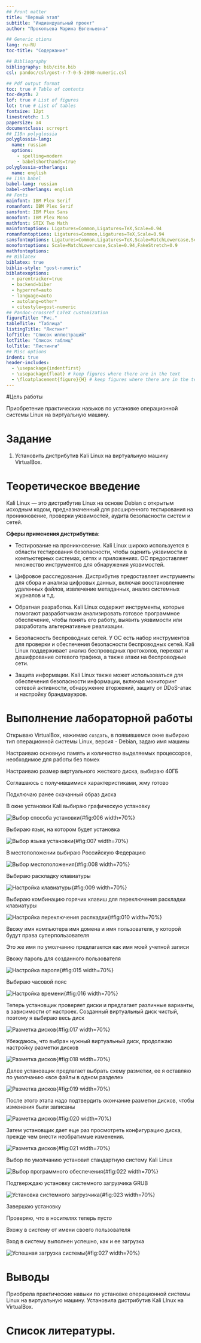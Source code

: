 ```yaml
---
## Front matter
title: "Первый этап"
subtitle: "Индивидуальный проект"
author: "Прокопьева Марина Евгеньевна"

## Generic otions
lang: ru-RU
toc-title: "Содержание"

## Bibliography
bibliography: bib/cite.bib
csl: pandoc/csl/gost-r-7-0-5-2008-numeric.csl

## Pdf output format
toc: true # Table of contents
toc-depth: 2
lof: true # List of figures
lot: true # List of tables
fontsize: 12pt
linestretch: 1.5
papersize: a4
documentclass: scrreprt
## I18n polyglossia
polyglossia-lang:
  name: russian
  options:
	- spelling=modern
	- babelshorthands=true
polyglossia-otherlangs:
  name: english
## I18n babel
babel-lang: russian
babel-otherlangs: english
## Fonts
mainfont: IBM Plex Serif
romanfont: IBM Plex Serif
sansfont: IBM Plex Sans
monofont: IBM Plex Mono
mathfont: STIX Two Math
mainfontoptions: Ligatures=Common,Ligatures=TeX,Scale=0.94
romanfontoptions: Ligatures=Common,Ligatures=TeX,Scale=0.94
sansfontoptions: Ligatures=Common,Ligatures=TeX,Scale=MatchLowercase,Scale=0.94
monofontoptions: Scale=MatchLowercase,Scale=0.94,FakeStretch=0.9
mathfontoptions:
## Biblatex
biblatex: true
biblio-style: "gost-numeric"
biblatexoptions:
  - parentracker=true
  - backend=biber
  - hyperref=auto
  - language=auto
  - autolang=other*
  - citestyle=gost-numeric
## Pandoc-crossref LaTeX customization
figureTitle: "Рис."
tableTitle: "Таблица"
listingTitle: "Листинг"
lofTitle: "Список иллюстраций"
lotTitle: "Список таблиц"
lolTitle: "Листинги"
## Misc options
indent: true
header-includes:
  - \usepackage{indentfirst}
  - \usepackage{float} # keep figures where there are in the text
  - \floatplacement{figure}{H} # keep figures where there are in the text
---
```


#Цель работы

Приобретение практических навыков по установке операционной системы Linux на виртуальную машину.

# Задание

1. Установить дистрибутив Kali Linux на виртуальную машину VirtualBox.

# Теоретическое введение

Kali Linux — это дистрибутив Linux на основе Debian с открытым исходным кодом, предназначенный для расширенного тестирования на проникновение, проверки уязвимостей, аудита безопасности систем и сетей.

**Сферы применения дистрибутива**:

- Тестирование на проникновение. Kali Linux широко используется в области тестирования безопасности, чтобы оценить уязвимости в компьютерных системах, сетях и приложениях. ОС предоставляет множество инструментов для обнаружения уязвимостей.

- Цифровое расследование. Дистрибутив предоставляет инструменты для сбора и анализа цифровых данных, включая восстановление удаленных файлов, извлечение метаданных, анализ системных журналов и т.д.

- Обратная разработка. Kali Linux содержит инструменты, которые помогают разработчикам анализировать готовое программное обеспечение, чтобы понять его работу, выявить уязвимости или разработать альтернативные реализации.

- Безопасность беспроводных сетей. У ОС есть набор инструментов для проверки и обеспечения безопасности беспроводных сетей. Kali Linux поддерживает анализ беспроводных протоколов, перехват и дешифрование сетевого трафика, а также атаки на беспроводные сети.

- Защита информации. Kali Linux также может использоваться для обеспечения безопасности информации, включая мониторинг сетевой активности, обнаружение вторжений, защиту от DDoS-атак и настройку брандмауэров.

# Выполнение лабораторной работы

Открываю VirtualBox, нажимаю `создать`, в появившемся окне выбираю тип операционной системы Linux, версия - Debian, задаю имя машины 

Настраиваю основную память и количество выделяемых процессоров, необходимое для работы без помех

Настраиваю размер виртуального жесткого диска, выбираю 40ГБ

Соглашаюсь с получившимися характеристиками, жму готово

Подключаю ранее скачанный образ диска

В окне установки Kali выбираю графическую установку 

![Выбор способа установки](image/6.PNG){#fig:006 width=70%}

Выбираю язык, на котором будет установка 

![Выбор языка установки](image/7.PNG){#fig:007 width=70%}

В местоположении выбираю Российскую Федерацию 

![Выбор местоположения](image/8.PNG){#fig:008 width=70%}

Выбираю раскладку клавиатуры

![Настройка клавиатуры](image/9.PNG){#fig:009 width=70%}

Выбираю комбинацию горячих клавиш для переключения раскладки клавиатуры

![Настройка переключения раслкадки](image/10.PNG){#fig:010 width=70%}

Ввожу имя компьютера имя домена и имя пользователя, у которой будут права суперпользователя

Это же имя по умолчанию предлагается как имя моей учетной записи

Ввожу пароль для созданного пользователя

![Настройка пароля](image/15.PNG){#fig:015 width=70%}

Выбираю часовой пояс 

![Настройка времени](image/16.PNG){#fig:016 width=70%}

Теперь установщик проверяет диски и предлагает различные варианты,
в зависимости от настроек. Созданный виртуальный диск чистый, поэтому
я выбираю весь диск

![Разметка дисков](image/17.PNG){#fig:017 width=70%}

Убеждаюсь, что выбран нужный виртуальный диск, продолжаю
настройку разметки дисков 

![Разметка дисков](image/18.PNG){#fig:018 width=70%}

Далее установщик предлагает выбрать схему разметки, ее я оставляю по
умолчанию «все файлы в одном разделе» 

![Разметка дисков](image/19.PNG){#fig:019 width=70%}

После этого этапа надо подтвердить
окончание разметки дисков, чтобы изменения были записаны

![Разметка дисков](image/20.PNG){#fig:020 width=70%}

Затем установщик дает еще раз просмотреть конфигурацию диска,
прежде чем внести необратимые изменения.

![Разметка дисков](image/21.PNG){#fig:021 width=70%}

Выбор по умолчанию установит стандартную систему Kali Linux

![Выбор программного обеспечения](image/22.PNG){#fig:022 width=70%}

Подтверждаю установку системного загрузчика GRUB

![Установка системного загрузчика](image/23.PNG){#fig:023 width=70%}

Завершаю установку 

Проверяю, что в носителях теперь пусто

Вхожу в систему от имени своего пользователя

Вход в систему выполнен успешно, как и ее загрузка 

![Успешная загрузка системы](image/27.PNG){#fig:027 width=70%}

# Выводы

Приобрела практические навыки по установке операционной системы Linux на виртуальную машину. Установила дистрибутив Kali LInux на VirtualBox.

# Список литературы.
